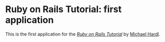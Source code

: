 # Ruby on Rails Tutorial: first application

This is the first application for the
[*Ruby on Rails Tutorial*](http://railstutorial.org/)
by [Michael Hardl](http://michaelhartl.com/).
